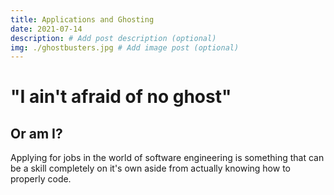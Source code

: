 ```yaml
---
title: Applications and Ghosting
date: 2021-07-14
description: # Add post description (optional)
img: ./ghostbusters.jpg # Add image post (optional)
---
```


# "I ain't afraid of no ghost"

## Or am I?

Applying for jobs in the world of software engineering is something that can be a skill completely on it's own aside from actually knowing how to properly code.
